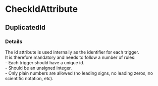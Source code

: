 ﻿---  
uid: Validator_5_8_5  
---

# CheckIdAttribute

## DuplicatedId

### Details

The id attribute is used internally as the identifier for each trigger.  
It is therefore mandatory and needs to follow a number of rules:  
\- Each trigger should have a unique id.  
\- Should be an unsigned integer.  
\- Only plain numbers are allowed (no leading signs, no leading zeros, no scientific notation, etc).

